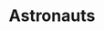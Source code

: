 ---
title: Astronauts
longTitle: 'Astronauts'
tags:
- gccommon
french:
- "[[Astronaute]]"
relatedTerm:
- "[[Astronaut training]]"
- "[[Space exploration]]"
- "[[Space station]]"
---